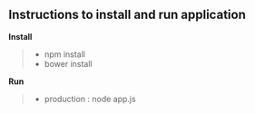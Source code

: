 
Instructions to install and run application
------------
**Install**
> - npm install
> - bower install

**Run**
> - production : node app.js